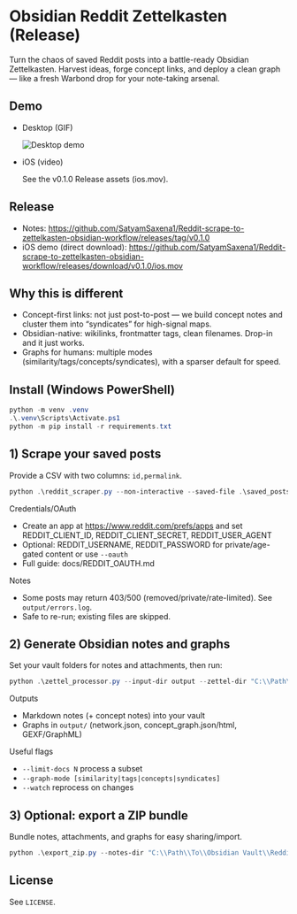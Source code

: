 # Obsidian Reddit Zettelkasten (Release)

Turn the chaos of saved Reddit posts into a battle-ready Obsidian Zettelkasten. Harvest ideas, forge concept links, and deploy a clean graph — like a fresh Warbond drop for your note-taking arsenal.

## Demo

- Desktop (GIF)
  
  ![Desktop demo](assets/PC.gif)

- iOS (video)
  
  See the v0.1.0 Release assets (ios.mov).

## Release
- Notes: https://github.com/SatyamSaxena1/Reddit-scrape-to-zettelkasten-obsidian-workflow/releases/tag/v0.1.0
- iOS demo (direct download): https://github.com/SatyamSaxena1/Reddit-scrape-to-zettelkasten-obsidian-workflow/releases/download/v0.1.0/ios.mov

## Why this is different
- Concept-first links: not just post-to-post — we build concept notes and cluster them into “syndicates” for high-signal maps.
- Obsidian-native: wikilinks, frontmatter tags, clean filenames. Drop-in and it just works.
- Graphs for humans: multiple modes (similarity/tags/concepts/syndicates), with a sparser default for speed.

## Install (Windows PowerShell)

```powershell
python -m venv .venv
.\.venv\Scripts\Activate.ps1
python -m pip install -r requirements.txt
```

## 1) Scrape your saved posts
Provide a CSV with two columns: `id,permalink`.

```powershell
python .\reddit_scraper.py --non-interactive --saved-file .\saved_posts.csv --output-dir output
```

Credentials/OAuth
- Create an app at https://www.reddit.com/prefs/apps and set REDDIT_CLIENT_ID, REDDIT_CLIENT_SECRET, REDDIT_USER_AGENT
- Optional: REDDIT_USERNAME, REDDIT_PASSWORD for private/age-gated content or use `--oauth`
- Full guide: docs/REDDIT_OAUTH.md

Notes
- Some posts may return 403/500 (removed/private/rate-limited). See `output/errors.log`.
- Safe to re-run; existing files are skipped.

## 2) Generate Obsidian notes and graphs
Set your vault folders for notes and attachments, then run:

```powershell
python .\zettel_processor.py --input-dir output --zettel-dir "C:\\Path\\To\\Obsidian Vault\\Reddit Zettels" --media-dir "C:\\Path\\To\\Obsidian Vault\\Reddit Attachments" --graph-mode syndicates --recompute-all
```

Outputs
- Markdown notes (+ concept notes) into your vault
- Graphs in `output/` (network.json, concept_graph.json/html, GEXF/GraphML)

Useful flags
- `--limit-docs N` process a subset
- `--graph-mode [similarity|tags|concepts|syndicates]`
- `--watch` reprocess on changes

## 3) Optional: export a ZIP bundle
Bundle notes, attachments, and graphs for easy sharing/import.

```powershell
python .\export_zip.py --notes-dir "C:\\Path\\To\\Obsidian Vault\\Reddit Zettels" --media-dir "C:\\Path\\To\\Obsidian Vault\\Reddit Attachments" --graphs-dir output --out output\obsidian_export.zip
```

## License
See `LICENSE`.
